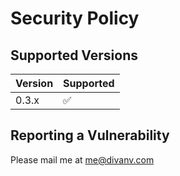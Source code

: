 # Security Policy

## Supported Versions


| Version | Supported          |
| ------- | ------------------ |
| 0.3.x   | :white_check_mark: |


## Reporting a Vulnerability

Please mail me at me@divanv.com
